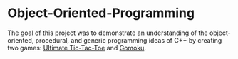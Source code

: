 # Object-Oriented-Programming

The goal of this project was to demonstrate an understanding of the object-oriented, procedural, and generic programming ideas of C++ by creating two games: <a href="https://en.wikipedia.org/wiki/Ultimate_tic-tac-toe">Ultimate Tic-Tac-Toe</a> and <a href="https://en.wikipedia.org/wiki/Gomoku">Gomoku</a>. 

